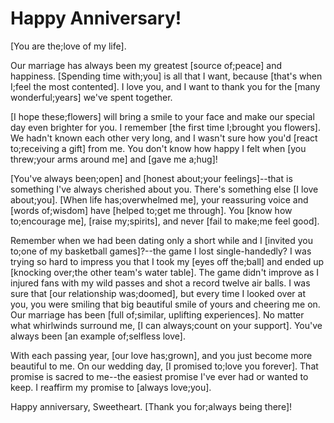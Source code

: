 # Happy Anniversary!

[You are the;love of my life].

Our marriage has always been my greatest [source of;peace] and happiness. [Spending time with;you] is all that I want, because [that's when I;feel the most contented]. I love you, and I want to thank you for the [many wonderful;years] we've spent together.

[I hope these;flowers] will bring a smile to your face and make our special day even brighter for you. I remember [the first time I;brought you flowers]. We hadn't known each other very long, and I wasn't sure how you'd [react to;receiving a gift] from me. You don't know how happy I felt when [you threw;your arms around me] and [gave me a;hug]!

[You've always been;open] and [honest about;your feelings]--that is something I've always cherished about you. There's something else [I love about;you]. [When life has;overwhelmed me], your reassuring voice and [words of;wisdom] have [helped to;get me through]. You [know how to;encourage me], [raise my;spirits], and never [fail to make;me feel good].

Remember when we had been dating only a short while and I [invited you to;one of my basketball games]?--the game I lost single-handedly? I was trying so hard to impress you that I took my [eyes off the;ball] and ended up [knocking over;the other team's water table]. The game didn't improve as I injured fans with my wild passes and shot a record twelve air balls. I was sure that [our relationship was;doomed], but every time I looked over at you, you were smiling that big beautiful smile of yours and cheering me on. Our marriage has been [full of;similar, uplifting experiences]. No matter what whirlwinds surround me, [I can always;count on your support]. You've always been [an example of;selfless love].

With each passing year, [our love has;grown], and you just become more beautiful to me. On our wedding day, [I promised to;love you forever]. That promise is sacred to me--the easiest promise I've ever had or wanted to keep. I reaffirm my promise to [always love;you].

Happy anniversary, Sweetheart. [Thank you for;always being there]!

